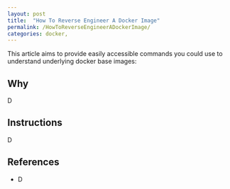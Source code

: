 ```yaml
---
layout: post
title:  "How To Reverse Engineer A Docker Image" 
permalink: /HowToReverseEngineerADockerImage/
categories: docker, 
---
```


This article aims to provide easily accessible commands you could use to understand underlying docker base images: 

## **Why**

D

## **Instructions**

D

## **References**

- D